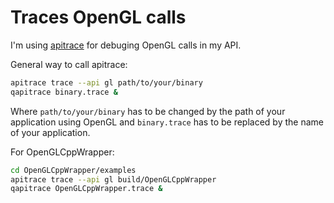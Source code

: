 # Traces OpenGL calls

I'm using [apitrace](https://github.com/apitrace/apitrace) for debuging OpenGL calls in my API.

General way to call apitrace:
```sh
apitrace trace --api gl path/to/your/binary
qapitrace binary.trace &
```

Where `path/to/your/binary` has to be changed by the path of your application using OpenGL and `binary.trace` has to be replaced by the name of your application.

For OpenGLCppWrapper:
```sh
cd OpenGLCppWrapper/examples
apitrace trace --api gl build/OpenGLCppWrapper
qapitrace OpenGLCppWrapper.trace &
```
